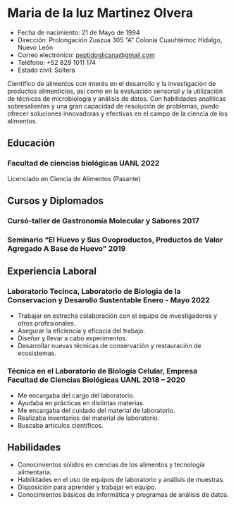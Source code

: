 <!-- The (first) h1 will be used as the <title> of the HTML page -->
# Maria de la luz Martinez Olvera

<!-- The unordered list immediately after the h1 will be formatted on a single
line. It is intended to be used for contact details -->
- Fecha de nacimiento: 21 de Mayo de 1994
- Dirección: Prolongación Zuazua 305 “A” Colonia Cuauhtémoc Hidalgo, Nuevo León 
- Correo electrónico: peptidoglicana@gmail.com 
- Teléfono: +52 829 1011 174
- Estado civil: Soltera

<!-- The paragraph after the h1 and ul and before the first h2 is optional. It
is intended to be used for a short summary. -->
Científico de alimentos con interés en el desarrollo y la investigación de productos alimenticios, así como en la evaluación sensorial y la utilización de técnicas de microbiología y análisis de datos. Con habilidades analíticas sobresalientes y una gran capacidad de resolución de problemas, puedo ofrecer soluciones innovadoras y efectivas en el campo de la ciencia de los alimentos.

## Educación

### <span>Facultad de ciencias biológicas UANL </span> <span>2022</span>
Licenciado en Ciencia de Alimentos (Pasante)

## Cursos y Diplomados 

### <span>Cursó-taller de Gastronomía Molecular y Sabores</span> <span>2017</span>

### <span>Seminario “El Huevo y Sus Ovoproductos, Productos de Valor Agregado A Base de Huevo"</span> <span>2019</span>

## Experiencia Laboral

### <span>Laboratorio Tecinca, Laboratorio de Biologia de la Conservacion y Desarollo Sustentable </span> <span> Enero - Mayo 2022</span>

- Trabajar en estrecha colaboración con el equipo de investigadores y otros profesionales.
- Asegurar la eficiencia y eficacia del trabajo.
- Diseñar y llevar a cabo experimentos.
- Desarrollar nuevas técnicas de conservación y restauración de ecosistemas.

### <span>Técnica en el Laboratorio de Biología Celular, Empresa Facultad de Ciencias Biológicas UANL </span> <span>2018 – 2020</span>

- Me encargaba del cargo del laboratorio.
- Ayudaba en prácticas en distintas materias.
- Me encargaba del cuidado del material de laboratorio.
- Realizaba inventarios del material de laboratorio.
- Buscaba artículos científicos.

## Habilidades

- Conocimientos sólidos en ciencias de los alimentos y tecnología alimentaria.
- Habilidades en el uso de equipos de laboratorio y análisis de muestras.
- Disposición para aprender y trabajar en equipo.
- Conocimientos básicos de informática y programas de análisis de datos.